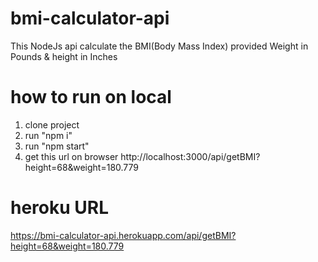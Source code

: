 

# bmi-calculator-api
This NodeJs api calculate the BMI(Body Mass Index) provided Weight in Pounds & height in Inches

# how to run on local
1. clone project
2. run "npm i"
3. run "npm start"
4. get this url on browser 
http://localhost:3000/api/getBMI?height=68&weight=180.779

# heroku URL
https://bmi-calculator-api.herokuapp.com/api/getBMI?height=68&weight=180.779




